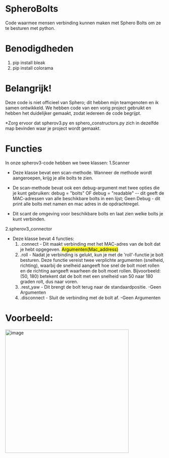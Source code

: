 # SpheroBolts
Code waarmee mensen verbinding kunnen maken met Sphero Bolts om ze te besturen met python.

# Benodigdheden
1. pip install bleak
2. pip install colorama

# Belangrijk!
Deze code is niet officieel van Sphero; dit hebben mijn teamgenoten en ik samen ontwikkeld.
We hebben code van een vorig project gebruikt en hebben het duidelijker gemaakt, zodat iedereen de code begrijpt.

*Zorg ervoor dat spherov3.py en sphero_constructors.py zich in dezelfde map bevinden waar je project wordt gemaakt.

# Functies
In onze spherov3-code hebben we twee klassen:
1.Scanner
* Deze klasse bevat een scan-methode. Wanneer de methode wordt aangeroepen, krijg je alle bolts te zien.

* De scan-methode bevat ook een debug-argument met twee opties die je kunt gebruiken:
  debug = "bolts" OF debug = "readable" -- dit geeft de MAC-adressen van alle beschikbare bolts in een lijst;
  Geen Debug - dit print alle bolts met namen en mac adres in de opdrachtregel.
  
* Dit scant de omgeving voor beschikbare bolts en laat zien welke bolts je kunt verbinden.
  
2.spherov3_connector
* Deze klasse bevat 4 functies:
  1. .connect - Dit maakt verbinding met het MAC-adres van de bolt dat je hebt opgegeven. <mark>Argumenten(Mac_address)</mark>
  2. .roll - Nadat je verbinding is gelukt, kun je met de 'roll'-functie je bolt besturen. Deze functie vereist twee verplichte argumenten (snelheid, richting), waarbij de snelheid aangeeft hoe snel de bolt moet rollen en de richting aangeeft waarheen de bolt moet rollen. Bijvoorbeeld: (50, 180) betekent dat de bolt met een snelheid van 50 naar 180 graden rolt, dus naar voren.
  3. .rest_yaw - Dit brengt de bolt terug naar de standaardpositie. -Geen Argumenten
  4. .disconnect - Sluit de verbinding met de bolt af. -Geen Argumenten


# Voorbeeld:
<img width="391" alt="image" src="https://github.com/MuhammadHasoun/SpheroBolts/assets/159450804/0ad2e31a-16a9-4458-9a17-3941d0e43a9f">


     







